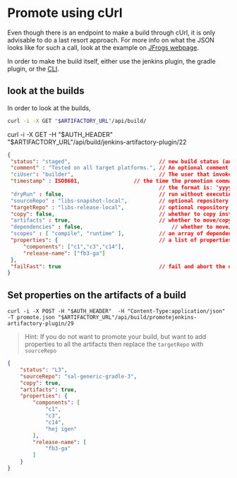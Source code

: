 # Promote using cUrl

Even though there is an endpoint to make a build through cUrl, it is only advisable to do a last resort approach.
For more info on what the JSON looks like for such a call, look at the example on [JFrogs webpage](https://www.jfrog.com/confluence/display/RTF/Artifactory+REST+API#ArtifactoryRESTAPI-BuildUpload).

In order to make the build itself, either use the jenkins plugin, the gradle plugin, or the [CLI](https://www.jfrog.com/confluence/display/CLI/CLI+for+JFrog+Artifactory#CLIforJFrogArtifactory-BuildIntegration-PublishingaBuild).

## look at the builds

In order to look at the builds, 

```bash
curl -i -X GET "$ARTIFACTORY_URL"/api/build/
```
curl -i -X GET -H "$AUTH_HEADER" "$ARTIFACTORY_URL"/api/build/jenkins-artifactory-plugin/22


```JSON
{
 "status": "staged",                            // new build status (any string)
 "comment" : "Tested on all target platforms.", // An optional comment describing the reason for promotion. Default: ""
 "ciUser": "builder",                           // The user that invoked promotion from the CI server
 "timestamp" : ISO8601,                 // the time the promotion command was received by Artifactory (It needs to be unique), 
                                                // the format is: 'yyyy-MM-dd'T'HH:mm:ss.SSSZ'. Example: '2016-02-11T18:30:24.825+0200'.
 "dryRun" : false,                              // run without executing any operation in Artifactory, but get the results to check if the operation can succeed. Default: false
 "sourceRepo" : "libs-snapshot-local",          // optional repository from which the build's artifacts will be copied/moved
 "targetRepo" : "libs-release-local",           // optional repository to move or copy the build's artifacts and/or dependencies
 "copy": false,                                 // whether to copy instead of move, when a target repository is specified. Default: false
 "artifacts" : true,                            // whether to move/copy the build's artifacts. Default: true
 "dependencies" : false,                            // whether to move/copy the build's dependencies. Default: false.
 "scopes" : [ "compile", "runtime" ],           // an array of dependency scopes to include when "dependencies" is true
 "properties": {                                // a list of properties to attach to the build's artifacts (regardless if "targetRepo" is used).
     "components": ["c1","c3","c14"],
     "release-name": ["fb3-ga"]
 },
 "failFast": true                               // fail and abort the operation upon receiving an error. Default: true
}
```


## Set properties on the artifacts of a build
`curl -i -X POST -H "$AUTH_HEADER"  -H "Content-Type:application/json" -T promote.json "$ARTIFACTORY_URL"/api/build/promotejenkins-artifactory-plugin/29`

> Hint: If you do not want to promote your build, but want to add properties to all the artifacts then replace the `targetRepo` with `sourceRepo`
```JSON
{
    "status": "L3",
    "sourceRepo": "sal-generic-gradle-3",
    "copy": true,
    "artifacts": true,
    "properties": {
        "components": [
            "c1",
            "c3",
            "c14",
            "hej igen"
        ],
        "release-name": [
            "fb3-ga"
        ]
    }
}
```